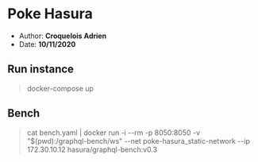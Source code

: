 ﻿# Poke Hasura

* Author: **Croquelois Adrien**
* Date: **10/11/2020**

## Run instance
> docker-compose up

## Bench
> cat bench.yaml | docker run -i --rm -p 8050:8050 -v "$(pwd):/graphql-bench/ws" --net poke-hasura_static-network --ip 172.30.10.12 hasura/graphql-bench:v0.3
